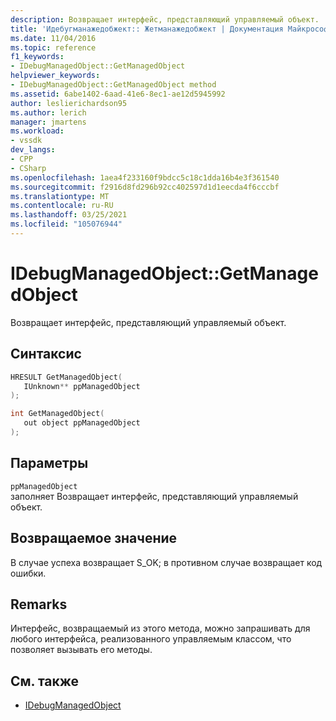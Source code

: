 ```yaml
---
description: Возвращает интерфейс, представляющий управляемый объект.
title: 'Идебугманажедобжект:: Жетманажедобжект | Документация Майкрософт'
ms.date: 11/04/2016
ms.topic: reference
f1_keywords:
- IDebugManagedObject::GetManagedObject
helpviewer_keywords:
- IDebugManagedObject::GetManagedObject method
ms.assetid: 6abe1402-6aad-41e6-8ec1-ae12d5945992
author: leslierichardson95
ms.author: lerich
manager: jmartens
ms.workload:
- vssdk
dev_langs:
- CPP
- CSharp
ms.openlocfilehash: 1aea4f233160f9bdcc5c18c1dda16b4e3f361540
ms.sourcegitcommit: f2916d8fd296b92cc402597d1d1eecda4f6cccbf
ms.translationtype: MT
ms.contentlocale: ru-RU
ms.lasthandoff: 03/25/2021
ms.locfileid: "105076944"
---
```

# <a name="idebugmanagedobjectgetmanagedobject"></a>IDebugManagedObject::GetManagedObject
Возвращает интерфейс, представляющий управляемый объект.

## <a name="syntax"></a>Синтаксис

```cpp
HRESULT GetManagedObject( 
   IUnknown** ppManagedObject
);
```

```cpp
int GetManagedObject(
   out object ppManagedObject
);
```

## <a name="parameters"></a>Параметры
`ppManagedObject`\
заполняет Возвращает интерфейс, представляющий управляемый объект.

## <a name="return-value"></a>Возвращаемое значение
 В случае успеха возвращает S_OK; в противном случае возвращает код ошибки.

## <a name="remarks"></a>Remarks
 Интерфейс, возвращаемый из этого метода, можно запрашивать для любого интерфейса, реализованного управляемым классом, что позволяет вызывать его методы.

## <a name="see-also"></a>См. также
- [IDebugManagedObject](../../../extensibility/debugger/reference/idebugmanagedobject.md)
